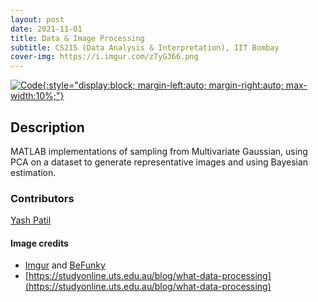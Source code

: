 ```yaml
---
layout: post
date: 2021-11-01
title: Data & Image Processing
subtitle: CS215 (Data Analysis & Interpretation), IIT Bombay
cover-img: https://i.imgur.com/zTyG366.png
---
```


[![Code](https://i.imgur.com/AtIPmkl.png){:style="display:block; margin-left:auto; margin-right:auto; max-width:10%;"}](https://github.com/sarthakmittal92/image-proc)

## Description
MATLAB implementations of sampling from Multivariate Gaussian, using
PCA on a dataset to generate representative images and using
Bayesian estimation.

### Contributors
[Yash Patil](https://github.com/yashcpatil)

#### Image credits
- [Imgur](https://imgur.com/) and [BeFunky](https://www.befunky.com/dashboard/)
- [https://studyonline.uts.edu.au/blog/what-data-processing](https://studyonline.uts.edu.au/blog/what-data-processing)